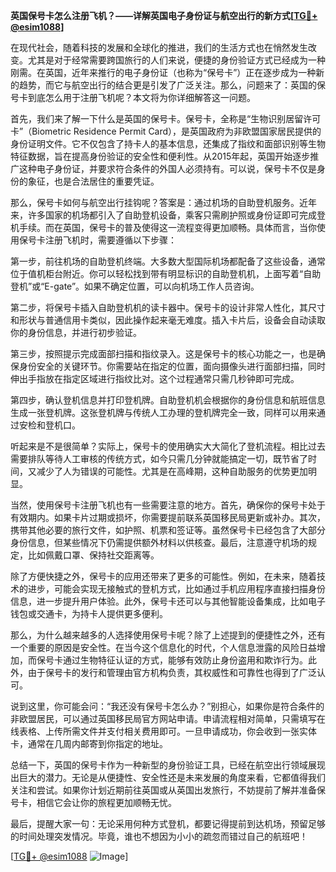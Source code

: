 **英国保号卡怎么注册飞机？——详解英国电子身份证与航空出行的新方式[[TG💪+ @esim1088](https://t.me/s/esim1088)]**

在现代社会，随着科技的发展和全球化的推进，我们的生活方式也在悄然发生改变。尤其是对于经常需要跨国旅行的人们来说，便捷的身份验证方式已经成为一种刚需。在英国，近年来推行的电子身份证（也称为“保号卡”）正在逐步成为一种新的趋势，而它与航空出行的结合更是引发了广泛关注。那么，问题来了：英国的保号卡到底怎么用于注册飞机呢？本文将为你详细解答这一问题。

首先，我们来了解一下什么是英国的保号卡。保号卡，全称是“生物识别居留许可卡”（Biometric Residence Permit Card），是英国政府为非欧盟国家居民提供的身份证明文件。它不仅包含了持卡人的基本信息，还集成了指纹和面部识别等生物特征数据，旨在提高身份验证的安全性和便利性。从2015年起，英国开始逐步推广这种电子身份证，并要求符合条件的外国人必须持有。可以说，保号卡不仅是身份的象征，也是合法居住的重要凭证。

那么，保号卡如何与航空出行挂钩呢？答案是：通过机场的自助登机服务。近年来，许多国家的机场都引入了自助登机设备，乘客只需刷护照或身份证即可完成登机手续。而在英国，保号卡的普及使得这一流程变得更加顺畅。具体而言，当你使用保号卡注册飞机时，需要遵循以下步骤：

第一步，前往机场的自助登机终端。大多数大型国际机场都配备了这些设备，通常位于值机柜台附近。你可以轻松找到带有明显标识的自助登机机，上面写着“自助登机”或“E-gate”。如果不确定位置，可以向机场工作人员咨询。

第二步，将保号卡插入自助登机机的读卡器中。保号卡的设计非常人性化，其尺寸和形状与普通信用卡类似，因此操作起来毫无难度。插入卡片后，设备会自动读取你的身份信息，并进行初步验证。

第三步，按照提示完成面部扫描和指纹录入。这是保号卡的核心功能之一，也是确保身份安全的关键环节。你需要站在指定的位置，面向摄像头进行面部扫描，同时伸出手指放在指定区域进行指纹比对。这个过程通常只需几秒钟即可完成。

第四步，确认登机信息并打印登机牌。自助登机机会根据你的身份信息和航班信息生成一张登机牌。这张登机牌与传统人工办理的登机牌完全一致，同样可以用来通过安检和登机口。

听起来是不是很简单？实际上，保号卡的使用确实大大简化了登机流程。相比过去需要排队等待人工审核的传统方式，如今只需几分钟就能搞定一切，既节省了时间，又减少了人为错误的可能性。尤其是在高峰期，这种自助服务的优势更加明显。

当然，使用保号卡注册飞机也有一些需要注意的地方。首先，确保你的保号卡处于有效期内。如果卡片过期或损坏，你需要提前联系英国移民局更新或补办。其次，携带其他必要的旅行文件，如护照、机票和签证等。虽然保号卡已经包含了大部分身份信息，但某些情况下仍需提供额外材料以供核查。最后，注意遵守机场的规定，比如佩戴口罩、保持社交距离等。

除了方便快捷之外，保号卡的应用还带来了更多的可能性。例如，在未来，随着技术的进步，可能会实现无接触式的登机方式，比如通过手机应用程序直接扫描身份信息，进一步提升用户体验。此外，保号卡还可以与其他智能设备集成，比如电子钱包或交通卡，为持卡人提供更多便利。

那么，为什么越来越多的人选择使用保号卡呢？除了上述提到的便捷性之外，还有一个重要的原因是安全性。在当今这个信息化的时代，个人信息泄露的风险日益增加，而保号卡通过生物特征认证的方式，能够有效防止身份盗用和欺诈行为。此外，由于保号卡的发行和管理由官方机构负责，其权威性和可靠性也得到了广泛认可。

说到这里，你可能会问：“我还没有保号卡怎么办？”别担心，如果你是符合条件的非欧盟居民，可以通过英国移民局官方网站申请。申请流程相对简单，只需填写在线表格、上传所需文件并支付相关费用即可。一旦申请成功，你会收到一张实体卡，通常在几周内邮寄到你指定的地址。

总结一下，英国的保号卡作为一种新型的身份验证工具，已经在航空出行领域展现出巨大的潜力。无论是从便捷性、安全性还是未来发展的角度来看，它都值得我们关注和尝试。如果你计划近期前往英国或从英国出发旅行，不妨提前了解并准备保号卡，相信它会让你的旅程更加顺畅无忧。

最后，提醒大家一句：无论采用何种方式登机，都要记得提前到达机场，预留足够的时间处理突发情况。毕竟，谁也不想因为小小的疏忽而错过自己的航班吧！

[[TG💪+ @esim1088](https://t.me/s/esim1088) ![Image](https://i.postimg.cc/4NQfJmqS/Snipaste-2025-05-13-00-14-12.png)]